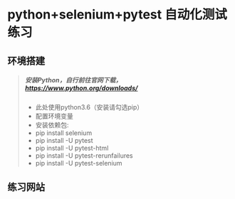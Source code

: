 # python+selenium+pytest 自动化测试练习

## 环境搭建
> ##### 安装Python，自行前往官网下载，https://www.python.org/downloads/
> * 此处使用python3.6（安装请勾选pip）
> * 配置环境变量
> * 安装依赖包:
> * pip install selenium
> * pip install -U pytest 
> * pip install -U pytest-html
> * pip install -U pytest-rerunfailures
> * pip install -U pytest-selenium

## 练习网站


